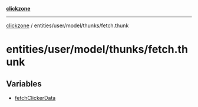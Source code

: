[**clickzone**](../../../../../README.md)

***

[clickzone](../../../../../README.md) / entities/user/model/thunks/fetch.thunk

# entities/user/model/thunks/fetch.thunk

## Variables

- [fetchClickerData](variables/fetchClickerData.md)
